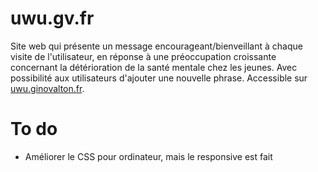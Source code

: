 # uwu.gv.fr
Site web qui présente un message encourageant/bienveillant à chaque visite de l'utilisateur, en réponse à une préoccupation croissante concernant la détérioration de la santé mentale chez les jeunes. Avec possibilité aux utilisateurs d'ajouter une nouvelle phrase. Accessible sur [uwu.ginovalton.fr].

# To do
- Améliorer le CSS pour ordinateur, mais le responsive est fait



[uwu.ginovalton.fr]: https://uwu.ginovalton.fr
